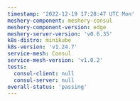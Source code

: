 ```yaml
---
timestamp: '2022-12-19 17:28:47 UTC Mon'
meshery-component: meshery-consul
meshery-component-version: edge
meshery-server-version: 'v0.6.35'
k8s-distro: minikube
k8s-version: 'v1.24.7'
service-mesh: Consul
service-mesh-version: 'v1.0.2'
tests:
  consul-client: null
  consul-server: null
overall-status: 'passing'
---
```

